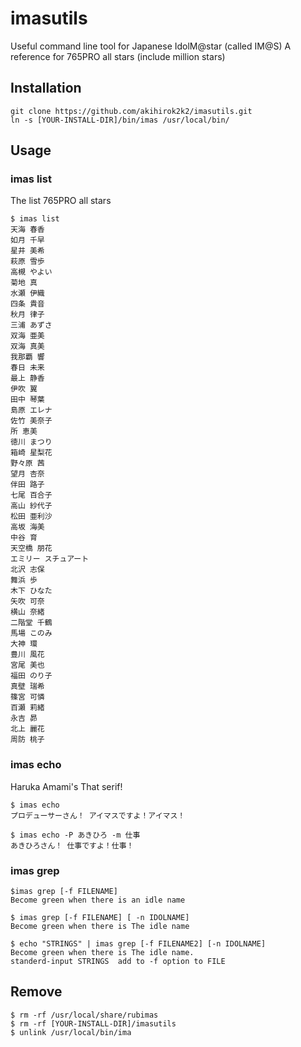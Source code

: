 # imasutils
Useful command line tool for Japanese IdolM@star (called IM@S)
A reference for 765PRO all stars (include million stars)

## Installation
    git clone https://github.com/akihirok2k2/imasutils.git
    ln -s [YOUR-INSTALL-DIR]/bin/imas /usr/local/bin/

## Usage
### imas list
The list 765PRO all stars

    $ imas list
    天海 春香
    如月 千早
    星井 美希
    萩原 雪歩
    高槻 やよい
    菊地 真
    水瀬 伊織
    四条 貴音
    秋月 律子
    三浦 あずさ
    双海 亜美
    双海 真美
    我那覇 響
    春日 未来
    最上 静香
    伊吹 翼
    田中 琴葉
    島原 エレナ
    佐竹 美奈子
    所 恵美
    徳川 まつり
    箱崎 星梨花
    野々原 茜
    望月 杏奈
    伴田 路子
    七尾 百合子
    高山 紗代子
    松田 亜利沙
    高坂 海美
    中谷 育
    天空橋 朋花
    エミリー スチュアート
    北沢 志保
    舞浜 歩
    木下 ひなた
    矢吹 可奈
    横山 奈緒
    二階堂 千鶴
    馬場 このみ
    大神 環
    豊川 風花
    宮尾 美也
    福田 のり子
    真壁 瑞希
    篠宮 可憐
    百瀬 莉緒
    永吉 昴
    北上 麗花
    周防 桃子


### imas echo
Haruka Amami's That serif!

    $ imas echo
    プロデューサーさん！ アイマスですよ！アイマス！

    $ imas echo -P あきひろ -m 仕事
    あきひろさん！ 仕事ですよ！仕事！



### imas grep
    $imas grep [-f FILENAME]
    Become green when there is an idle name

    $ imas grep [-f FILENAME] [ -n IDOLNAME]
    Become green when there is The idle name

    $ echo "STRINGS" | imas grep [-f FILENAME2] [-n IDOLNAME]
    Become green when there is The idle name. 
    standerd-input STRINGS  add to -f option to FILE


## Remove
    $ rm -rf /usr/local/share/rubimas
    $ rm -rf [YOUR-INSTALL-DIR]/imasutils
    $ unlink /usr/local/bin/ima
